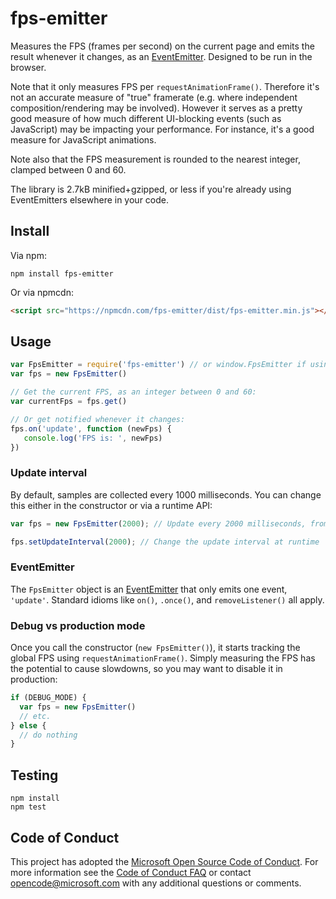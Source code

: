 fps-emitter
===========

Measures the FPS (frames per second) on the current page and emits the 
result whenever it changes, as an [EventEmitter][]. Designed to be run in the browser.

Note that it only measures FPS per `requestAnimationFrame()`. Therefore it's not an accurate measure of "true" framerate (e.g. where independent composition/rendering may be involved). However it serves as a pretty good measure of how much different UI-blocking events (such as JavaScript) may be impacting your performance. For instance, it's a good measure for JavaScript animations.

Note also that the FPS measurement is rounded to the nearest integer, clamped between 0 and 60.

The library is 2.7kB minified+gzipped, or less if you're already using EventEmitters elsewhere in your code.

Install
-------

Via npm:

    npm install fps-emitter

Or via npmcdn:

```html
<script src="https://npmcdn.com/fps-emitter/dist/fps-emitter.min.js"></script>
```

Usage
-----

```js
var FpsEmitter = require('fps-emitter') // or window.FpsEmitter if using dist/
var fps = new FpsEmitter()

// Get the current FPS, as an integer between 0 and 60:
var currentFps = fps.get()

// Or get notified whenever it changes:
fps.on('update', function (newFps) {
   console.log('FPS is: ', newFps)
})
```

### Update interval

By default, samples are collected every 1000 milliseconds. You can change this
either in the constructor or via a runtime API:

```js
var fps = new FpsEmitter(2000); // Update every 2000 milliseconds, from the start

fps.setUpdateInterval(2000); // Change the update interval at runtime
```

### EventEmitter

The `FpsEmitter` object is an [EventEmitter][] 
that only emits one event, `'update'`. 
Standard idioms like `on()`, `.once()`, and `removeListener()` all apply.

### Debug vs production mode

Once you call the constructor (`new FpsEmitter()`), it starts tracking the global FPS using
`requestAnimationFrame()`. Simply measuring the FPS has the potential to cause slowdowns, so
you may want to disable it in production:

```js
if (DEBUG_MODE) {
  var fps = new FpsEmitter()
  // etc.
} else {
  // do nothing
}
```

Testing
-------

    npm install
    npm test

## Code of Conduct
This project has adopted the [Microsoft Open Source Code of Conduct](https://opensource.microsoft.com/codeofconduct/). For more information see the [Code of Conduct FAQ](https://opensource.microsoft.com/codeofconduct/faq/) or contact [opencode@microsoft.com](mailto:opencode@microsoft.com) with any additional questions or comments.

[EventEmitter]: https://nodejs.org/api/events.html#events_class_eventemitter
